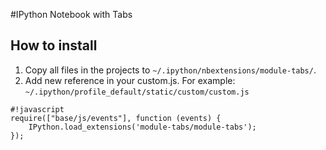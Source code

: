 #IPython Notebook with Tabs

How to install
--------------

1. Copy all files in the projects to `~/.ipython/nbextensions/module-tabs/`.
2. Add new reference in your custom.js. For example: `~/.ipython/profile_default/static/custom/custom.js`
	
```
#!javascript
require(["base/js/events"], function (events) {    
    IPython.load_extensions('module-tabs/module-tabs'); 
});
```